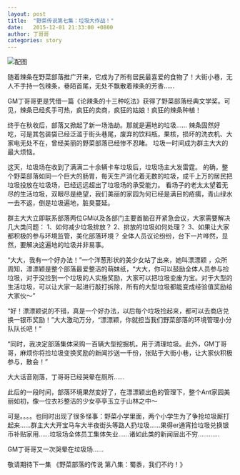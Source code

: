 ```yaml
---
layout: post
title:  "野菜传说第七集：垃圾大作战！"
date:   2015-12-01 21:33:00 +0800
author: 丁哥哥
categories: story
---
```


![配图](http://yecai-blog.bj.bcebos.com/images/story/07.jpg)

随着辣条在野菜部落推广开来，它成为了所有居民最喜爱的食物了！大街小巷，无人不手持一包辣条，巷陌首尾，无处不飘散着辣条的芳香……

GM丁哥哥更是凭借一篇《论辣条的十三种吃法》获得了野菜部落经典文学奖。可见，辣条已经炙手可热，疯狂的卖商，疯狂的姑娘！疯狂的辣条种植！

终于在秋收后，部落又掀起了新一场浩劫。那就是遍地的垃圾……
辣条固然好吃，可是其包装袋已经泛滥于街头巷尾，废弃的饮料瓶，果核，损坏的洗衣机、大家电无处不在，曾经美丽的野菜部落已经惨不忍睹。
垃圾一时间成为群主大大的最大烦恼。

这天，垃圾场在收到了满满二十余辆卡车垃圾后，垃圾场主大发雷霆。
的确，整个野菜部落如同一个巨大的肠胃，每天生产消化着无数的垃圾，成千上万的居民把垃圾投放在垃圾场，已经远远超出了垃圾场的承受能力。
看场子的老太太望着无尽的生活垃圾，双眼尽是绝望，我们美丽的家园为何已经是满目的疮痍，青山绿水一去不返，倒是垃圾遍地，脏臭蔓延。

群主大大立即联系部落两位GM以及各部门主要首脑召开紧急会议，大家需要解决几大类问题：
1、如何减少垃圾排放？
2、排放的垃圾如何处理？
3、如果让大家都积极的参与环境监管，美化部落环境？
全体人员议论纷纷，台下一片哗然，显然，要解决这遍地的垃圾并非易事。

“大大，我有一个好办法！”一个洋葱形状的美少女站了出来，她叫漂漂颖 ，众所周知，漂漂颖是整个部落最爱整洁的萌妹纸，“大大，你可以鼓励全体人员参与捡垃圾，对于没捡到一个垃圾的人实施奖励，大家可以把垃圾变废为宝。对于大型的生活垃圾，可以让大家一起进行敲打拆除，所有的大型垃圾都能变成经验值奖励给大家伙～”

“好！漂漂颖说的不错，真是一个好办法，以后每个垃圾捡起来，都可以去商店兑换一银币奖励！”大大激动万分，“漂漂颖，你就担当我们野菜部落的环境管理小分队队长吧！”

“同时，我决定部落集体采购一百辆大型挖掘机，用于清理垃圾。此外，GM丁哥哥，麻烦你将捡垃圾变换奖励的新闻抄送一千份，张贴于大街小巷，让大家伙积极参与，散会！”

大大话音刚落，丁哥哥已经哭晕在厕所……

此后的一段时间，部落环境果然变好了，在漂漂颖出色的管理下，整个Ant家园美丽如初，像一位衣衫整洁的少女亭亭玉立于山林之中～

可是。。。。也同时出现了很多怪事：野菜小学里面，两个小学生为了争抢垃圾厮打起来……群主大大开宝马车大半夜街头等路人扔垃圾……果得er通宵捡垃圾兑换银币补贴家用……垃圾场全体员工集体失业……诸如此类的新闻层出不穷…………

GM丁哥哥又一次哭晕在垃圾场……

敬请期待下一集 《野菜部落的传说 第八集：蜀黍，我们不约！》